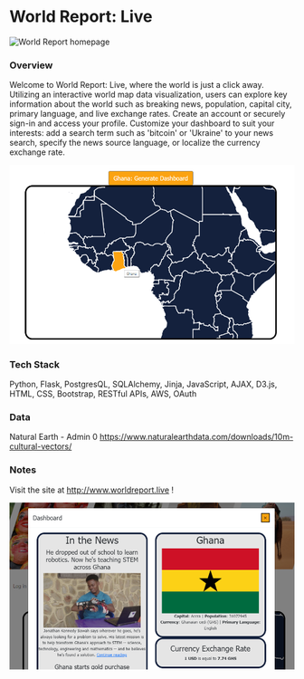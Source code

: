 # World Report: Live

![World Report homepage](capstone-project/world-dashboard/app/static/images/preview-pic1.png)

### Overview
Welcome to World Report: Live, where the world is just a click away.  Utilizing an interactive world map data visualization, users can explore key information about the world such as breaking news, population, capital city, primary language, and live exchange rates. Create an account or securely sign-in and access your profile. Customize your dashboard to suit your interests: add a search term such as 'bitcoin' or 'Ukraine' to your news search, specify the news source language, or localize the currency exchange rate.

![Map preview](app/static/images/preview-pic2.png)

### Tech Stack
Python, Flask, PostgresQL, SQLAlchemy, Jinja, JavaScript, AJAX, D3.js, HTML, CSS, Bootstrap, RESTful APIs, AWS, OAuth

### Data
Natural Earth - Admin 0 
https://www.naturalearthdata.com/downloads/10m-cultural-vectors/


### Notes
Visit the site at http://www.worldreport.live !

![Dhasboard preview](app/static/images/preview-pic3.png)

